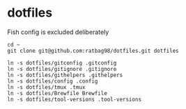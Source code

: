 dotfiles
========

Fish config is excluded deliberately

    cd ~
    git clone git@github.com:ratbag98/dotfiles.git dotfiles

    ln -s dotfiles/gitconfig .gitconfig
    ln -s dotfiles/gitignore .gitignore
    ln -s dotfiles/githelpers .githelpers
    ln -s dotfiles/config .config
    ln -s dotfiles/tmux .tmux
    ln -s dotfiles/Brewfile Brewfile
    ln -s dotfiles/tool-versions .tool-versions
    
